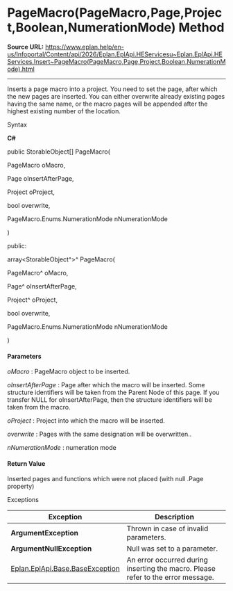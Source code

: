 # PageMacro(PageMacro,Page,Project,Boolean,NumerationMode) Method

**Source URL:** https://www.eplan.help/en-us/Infoportal/Content/api/2026/Eplan.EplApi.HEServicesu~Eplan.EplApi.HEServices.Insert~PageMacro(PageMacro,Page,Project,Boolean,NumerationMode).html

---

Inserts a page macro into a project. You need to set the page, after which the new pages are inserted. You can either overwrite already existing pages having the same name, or the macro pages will be appended after the highest existing number of the location.

Syntax

**C#**



public StorableObject[] PageMacro( 

   PageMacro oMacro,

   Page oInsertAfterPage,

   Project oProject,

   bool overwrite,

   PageMacro.Enums.NumerationMode nNumerationMode

)

public:

array<StorableObject^>^ PageMacro( 

   PageMacro^ oMacro,

   Page^ oInsertAfterPage,

   Project^ oProject,

   bool overwrite,

   PageMacro.Enums.NumerationMode nNumerationMode

)


#### Parameters

*oMacro*
:   PageMacro object to be inserted.

*oInsertAfterPage*
:   Page after which the macro will be inserted. Some structure identifiers will be taken from the Parent Node of this page. If you transfer NULL for oInsertAfterPage, then the structure identifiers will be taken from the macro.

*oProject*
:   Project into which the macro will be inserted.

*overwrite*
:   Pages with the same designation will be overwritten..

*nNumerationMode*
:   numeration mode

#### Return Value

Inserted pages and functions which were not placed (with null .Page property)

Exceptions

| Exception | Description |
| --- | --- |
| **ArgumentException** | Thrown in case of invalid parameters. |
| **ArgumentNullException** | Null was set to a parameter. |
| [Eplan.EplApi.Base.BaseException](Eplan.EplApi.Baseu~Eplan.EplApi.Base.BaseException.html) | An error occurred during inserting the macro. Please refer to the error message. |
